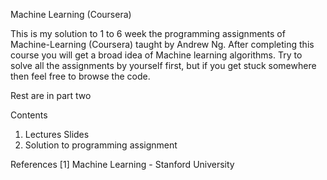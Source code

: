 Machine Learning (Coursera)


This is my solution to 1 to 6 week the programming assignments of Machine-Learning (Coursera) taught by Andrew Ng. After completing this course you will get a broad idea of Machine learning algorithms. Try to solve all the assignments by yourself first, but if you get stuck somewhere then feel free to browse the code.

Rest are in part two

Contents
1. Lectures Slides
2. Solution to programming assignment

References
[1] Machine Learning - Stanford University
